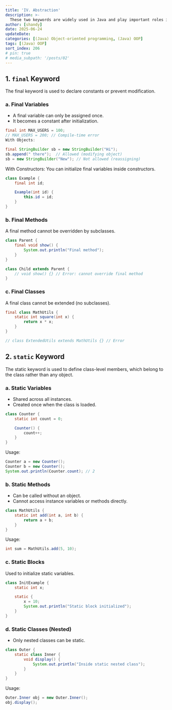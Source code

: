 ```yaml
---
title: 'IV. Abstraction'
description: >-
  These two keywords are widely used in Java and play important roles in defining behavior for variables, methods, and classes.
author: [shandy]
date: 2025-06-24
updateDate:
categories: [(Java) Object-oriented programming, (Java) OOP]
tags: [(Java) OOP]
sort_index: 206
# pin: true
# media_subpath: '/posts/02'
---
```



## 1. `final` Keyword
The final keyword is used to declare constants or prevent modification.

### a. Final Variables
- A final variable can only be assigned once.
- It becomes a constant after initialization.

```java
final int MAX_USERS = 100;
// MAX_USERS = 200; // Compile-time error
With Objects:
```

```java
final StringBuilder sb = new StringBuilder("Hi");
sb.append(" there");  // Allowed (modifying object)
sb = new StringBuilder("New"); // Not allowed (reassigning)
```

With Constructors: You can initialize final variables inside constructors.

```java
class Example {
    final int id;

    Example(int id) {
        this.id = id;
    }
}
```

### b. Final Methods

A final method cannot be overridden by subclasses.

```java
class Parent {
    final void show() {
        System.out.println("Final method");
    }
}

class Child extends Parent {
    // void show() {} // Error: cannot override final method
}
```

### c. Final Classes

A final class cannot be extended (no subclasses).

```java
final class MathUtils {
    static int square(int x) {
        return x * x;
    }
}

// class ExtendedUtils extends MathUtils {} // Error
```

## 2. `static` Keyword
The static keyword is used to define class-level members, which belong to the class rather than any object.

### a. Static Variables
- Shared across all instances.
- Created once when the class is loaded.

```java
class Counter {
    static int count = 0;

    Counter() {
        count++;
    }
}
```
Usage:

```    java
Counter a = new Counter();
Counter b = new Counter();
System.out.println(Counter.count); // 2
```

### b. Static Methods
- Can be called without an object.
- Cannot access instance variables or methods directly.

```java
class MathUtils {
    static int add(int a, int b) {
        return a + b;
    }
}
```

Usage:
```java
int sum = MathUtils.add(5, 10);
```

### c. Static Blocks

Used to initialize static variables.

```java
class InitExample {
    static int x;

    static {
        x = 10;
        System.out.println("Static block initialized");
    }
}
```

### d. Static Classes (Nested)
- Only nested classes can be static.

```java
class Outer {
    static class Inner {
        void display() {
            System.out.println("Inside static nested class");
        }
    }
}
```

Usage:

```java
Outer.Inner obj = new Outer.Inner();
obj.display();
```
